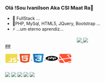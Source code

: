 ### Olá !Sou Ivanilson Aka CSI Maat Ra👋

- 🔭 FullStack ...
- 🌱PHP, MySql, HTML5, JQuery, Bootstrap ...
- ⚡ ...um eterno aprendiz...

<div align="center">
  <a href="https://github.com/IvanilsonDaCosta21">
  <img height="180em" src="https://github-readme-stats.vercel.app/api?username=IvanilsonDaCosta21&show_icons=true&theme=dracula&include_all_commits=true&count_private=true"/>
  <img height="180em" src="https://github-readme-stats.vercel.app/api/top-langs/?username=IvanilsonDaCosta21&layout=compact&langs_count=7&theme=dracula"/>
 </div>  ##
  
<!-- [![GitHub Streak](http://github-readme-streak-stats.herokuapp.com?user=IvanilsonDaCosta21&theme=dark&hide_border=true&date_format=j%20M%5B%20Y%5D)](https://git.io/streak-stats) -->
  
  
  
  <div style="display: inline_block"><br>
  <img align="center" alt="Rafa-Js" height="30" width="40" src="https://raw.githubusercontent.com/devicons/devicon/master/icons/javascript/javascript-plain.svg">
  <img align="center" alt="Rafa-HTML" height="30" width="40" src="https://raw.githubusercontent.com/devicons/devicon/master/icons/html5/html5-original.svg">
  <img align="center" alt="Rafa-CSS" height="30" width="40" src="https://raw.githubusercontent.com/devicons/devicon/master/icons/css3/css3-original.svg">
    <img align="center" alt="Rafa-CSS" height="30" width="40" src="https://raw.githubusercontent.com/devicons/devicon/master/icons/php/php-plain.svg">
      <img align="center" alt="Rafa-CSS" height="30" width="40" src="https://raw.githubusercontent.com/devicons/devicon/master/icons/laravel/laravel-plain.svg">
   </div>
  
  ## 
  <div> 
  <a href="https://www.youtube.com/channel/UCIWAszPyPhw3bBIlYLQcO7A" target="_blank"><img src="https://img.shields.io/badge/YouTube-FF0000?style=for-the-badge&logo=youtube&logoColor=white" target="_blank"></a>
     <a href="https://www.instagram.com/csi_maat_ra/" target="_blank"><img src="https://img.shields.io/badge/-Instagram-%23E4405F?style=for-the-badge&logo=instagram&logoColor=white" target="_blank"></a>
 <a href = "mailto:ivanilson_soares@gmail.com"><img src="https://img.shields.io/badge/-Gmail-%23333?style=for-the-badge&logo=gmail&logoColor=white" target="_blank"></a>
 <a href="https://www.facebook.com/csi.maat.ra15" target="_blank"> <img src="https://img.shields.io/badge/Facebook-1877F2?style=for-the-badge&logo=facebook&logoColor=white" target="_blank"><a/>
    <a href="https://www.twitter.com/CsiMaatRa" target="_blank"> <img src="https://img.shields.io/badge/Twitter-1DA1F2?style=for-the-badge&logo=twitter&logoColor=white" target="_blank"><a/>
</div>
  
  
  

